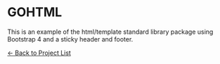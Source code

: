 # GOHTML

This is an example of the html/template standard library package using Bootstrap 4 and a sticky header and footer.

[&#x2190; Back to Project List](../README.md)